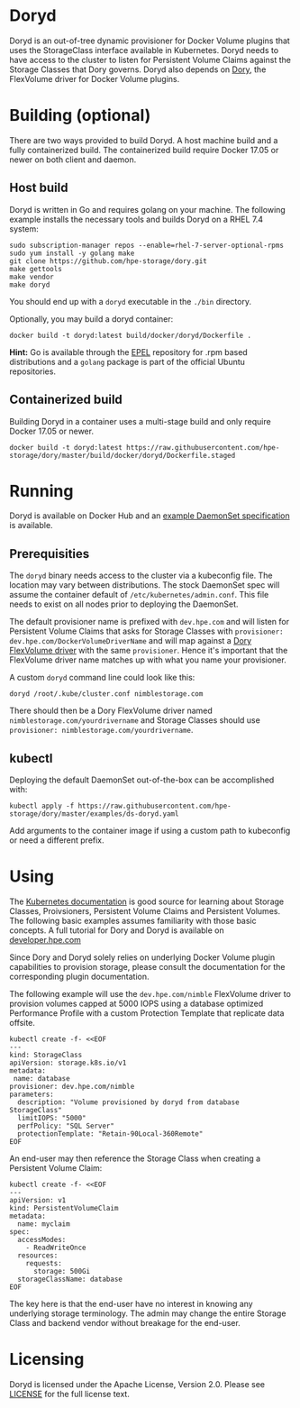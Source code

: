 # Doryd
Doryd is an out-of-tree dynamic provisioner for Docker Volume plugins that uses the StorageClass interface available in Kubernetes. Doryd needs to have access to the cluster to listen for Persistent Volume Claims against the Storage Classes that Dory governs. Doryd also depends on [Dory](../dory/README.md), the FlexVolume driver for Docker Volume plugins.

# Building (optional)
There are two ways provided to build Doryd. A host machine build and a fully containerized build. The containerized build require Docker 17.05 or newer on both client and daemon.

## Host build
Doryd is written in Go and requires golang on your machine. The following example installs the necessary tools and builds Doryd on a RHEL 7.4 system:
```
sudo subscription-manager repos --enable=rhel-7-server-optional-rpms
sudo yum install -y golang make
git clone https://github.com/hpe-storage/dory.git
make gettools
make vendor
make doryd
```

You should end up with a `doryd` executable in the `./bin` directory.

Optionally, you may build a doryd container:
```
docker build -t doryd:latest build/docker/doryd/Dockerfile .
```

**Hint:** Go is available through the [EPEL](https://fedoraproject.org/wiki/EPEL) repository for .rpm based distributions and a `golang` package is part of the official Ubuntu repositories.

## Containerized build
Building Doryd in a container uses a multi-stage build and only require Docker 17.05 or newer.
```
docker build -t doryd:latest https://raw.githubusercontent.com/hpe-storage/dory/master/build/docker/doryd/Dockerfile.staged
```

# Running
Doryd is available on Docker Hub and an [example DaemonSet specification](../../examples/ds-doryd.yaml) is available.

## Prerequisities
The `doryd` binary needs access to the cluster via a kubeconfig file. The location may vary between distributions. The stock DaemonSet spec will assume the container default of `/etc/kubernetes/admin.conf`. This file needs to exist on all nodes prior to deploying the DaemonSet.

The default provisioner name is prefixed with `dev.hpe.com` and will listen for Persistent Volume Claims that asks for Storage Classes with `provisioner: dev.hpe.com/DockerVolumeDriverName` and will map against a [Dory FlexVolume driver](../dory/README.md) with the same `provisioner`. Hence it's important that the FlexVolume driver name matches up with what you name your provisioner.

A custom `doryd` command line could look like this:
```
doryd /root/.kube/cluster.conf nimblestorage.com
```

There should then be a Dory FlexVolume driver named `nimblestorage.com/yourdrivername` and Storage Classes should use `provisioner: nimblestorage.com/yourdrivername`.

## kubectl
Deploying the default DaemonSet out-of-the-box can be accomplished with:
```
kubectl apply -f https://raw.githubusercontent.com/hpe-storage/dory/master/examples/ds-doryd.yaml
```

Add arguments to the container image if using a custom path to kubeconfig or need a different prefix.

# Using
The [Kubernetes documentation](https://kubernetes.io/docs/concepts/storage/volumes/) is good source for learning about Storage Classes, Proivsioners, Persistent Volume Claims and Persistent Volumes. The following basic examples assumes familiarity with those basic concepts. A full tutorial for Dory and Doryd is available on [developer.hpe.com](https://developer.hpe.com/platform/nimble-storage/home)

Since Dory and Doryd solely relies on underlying Docker Volume plugin capabilities to provision storage, please consult the documentation for the corresponding plugin documentation.

The following example will use the `dev.hpe.com/nimble` FlexVolume driver to provision volumes capped at 5000 IOPS using a database optimized Performance Profile with a custom Protection Template that replicate data offsite.

```
kubectl create -f- <<EOF
---
kind: StorageClass
apiVersion: storage.k8s.io/v1
metadata:
 name: database
provisioner: dev.hpe.com/nimble
parameters:
  description: "Volume provisioned by doryd from database StorageClass"
  limitIOPS: "5000"
  perfPolicy: "SQL Server"
  protectionTemplate: "Retain-90Local-360Remote"
EOF
```

An end-user may then reference the Storage Class when creating a Persistent Volume Claim: 
```
kubectl create -f- <<EOF
---
apiVersion: v1
kind: PersistentVolumeClaim
metadata:
  name: myclaim
spec:
  accessModes:
    - ReadWriteOnce
  resources:
    requests:
      storage: 500Gi
  storageClassName: database
EOF
```

The key here is that the end-user have no interest in knowing any underlying storage terminology. The admin may change the entire Storage Class and backend vendor without breakage for the end-user. 

# Licensing
Doryd is licensed under the Apache License, Version 2.0. Please see [LICENSE](../../LICENSE) for the full license text.

